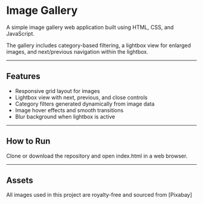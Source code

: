 # Image Gallery

A simple image gallery web application built using HTML, CSS, and JavaScript.

The gallery includes category-based filtering, a lightbox view for enlarged images, and next/previous navigation within the lightbox.

---

## Features
- Responsive grid layout for images
- Lightbox view with next, previous, and close controls
- Category filters generated dynamically from image data
- Image hover effects and smooth transitions
- Blur background when lightbox is active

---
## How to Run
Clone or download the repository and open index.html in a web browser.

---

## Assets
All images used in this project are royalty-free and sourced from [Pixabay]
